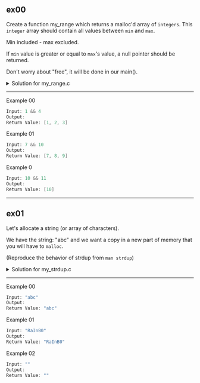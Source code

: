 ## ex00

Create a function my_range which returns a malloc'd array of `integers`. This `integer` array should contain all values between `min` and `max`.

Min included - max excluded.

If `min` value is greater or equal to `max`'s value, a null pointer should be returned.

Don't worry about "free", it will be done in our main().

<details>
  <summary>Solution for my_range.c</summary>

```c
#include <stdlib.h>

// Function to create an array of integers between min (inclusive) and max (exclusive)
int* my_range(int min, int max) {
    if (min >= max) {
        return NULL;  // Return null if min is greater than or equal to max
    }

    int size = max - min;
    int* array = (int*)malloc(size * sizeof(int));  // Allocate memory for the array

    if (array != NULL) {
        for (int i = 0; i < size; i++) {
            array[i] = min + i;  // Populate the array with values from min to max - 1
        }
    }

    return array;
}

// Example usage
int main() {
    int* range = my_range(5, 10);  // Get array with values from 5 to 9
    if (range != NULL) {
        for (int i = 0; i < 5; i++) {
            printf("%d ", range[i]);  // Print the values in the range
        }
        free(range);  // Free the allocated memory
    }

    return 0;
}
```

</details>

---

Example 00

```c
Input: 1 && 4
Output:
Return Value: [1, 2, 3]
```

Example 01

```c
Input: 7 && 10
Output:
Return Value: [7, 8, 9]
```

Example 0

```c
Input: 10 && 11
Output:
Return Value: [10]
```

---

## ex01

Let's allocate a string (or array of characters).

We have the string: "abc" and we want a copy in a new part of memory that you will have to `malloc`.

(Reproduce the behavior of strdup from `man strdup`)

<details>
  <summary>Solution for my_strdup.c</summary>

```c
#include <stdio.h>
#include <stdlib.h>
#include <string.h>

// Replicates the behavior of the strdup function.
// Creates a copy of the input string in a new memory location.
// Returns a pointer to the new copied string.
char* my_strdup(char* str) {
    if (str == NULL) {
        return NULL;  // Return null if the input string is null
    }

    // Allocate memory for the new string, including space for the null terminator
    char* new_str = (char*)malloc(strlen(str) + 1);

    if (new_str != NULL) {
        strcpy(new_str, str);  // Copy the input string to the new memory location
    }

    return new_str;
}

int main() {
    char* original_str = "abc";
    char* copied_str = my_strdup(original_str);

    if (copied_str != NULL) {
        printf("Original String: %s\n", original_str);
        printf("Copied String: %s\n", copied_str);
        free(copied_str);  // Free the allocated memory
    } else {
        printf("Memory allocation failed.\n");
    }

    return 0;
}

```

</details>

---

Example 00

```c
Input: "abc"
Output:
Return Value: "abc"
```

Example 01

```c
Input: "RaInB0"
Output:
Return Value: "RaInB0"
```

Example 02

```c
Input: ""
Output:
Return Value: ""
```
